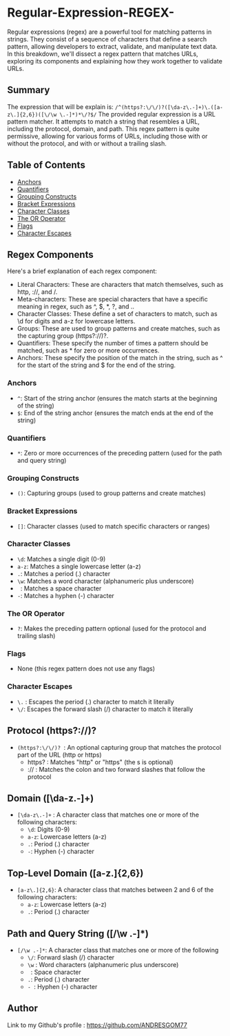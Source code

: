 # Regular-Expression-REGEX-

Regular expressions (regex) are a powerful tool for matching patterns in strings. They consist of a sequence of characters that define a search pattern, allowing developers to extract, validate, and manipulate text data. In this breakdown, we'll dissect a regex pattern that matches URLs, exploring its components and explaining how they work together to validate URLs.

## Summary

The expression that will be explain is: `/^(https?:\/\/)?([\da-z\.-]+)\.([a-z\.]{2,6})([\/\w \.-]*)*\/?$/`
The provided regular expression is a URL pattern matcher. It attempts to match a string that resembles a URL, including the protocol, domain, and path. This regex pattern is quite permissive, allowing for various forms of URLs, including those with or without the protocol, and with or without a trailing slash.

## Table of Contents

- [Anchors](#anchors)
- [Quantifiers](#quantifiers)
- [Grouping Constructs](#grouping-constructs)
- [Bracket Expressions](#bracket-expressions)
- [Character Classes](#character-classes)
- [The OR Operator](#the-or-operator)
- [Flags](#flags)
- [Character Escapes](#character-escapes)

## Regex Components

Here's a brief explanation of each regex component:

- Literal Characters: These are characters that match themselves, such as http, ://, and /.
- Meta-characters: These are special characters that have a specific meaning in regex, such as ^, $, *, ?, and ..
- Character Classes: These define a set of characters to match, such as \d for digits and a-z for lowercase letters.
- Groups: These are used to group patterns and create matches, such as the capturing group (https?:\/\/)?.
- Quantifiers: These specify the number of times a pattern should be matched, such as * for zero or more occurrences.
- Anchors: These specify the position of the match in the string, such as ^ for the start of the string and $ for the end of the string.

### Anchors

- `^`: Start of the string anchor (ensures the match starts at the beginning of the string)
- `$`: End of the string anchor (ensures the match ends at the end of the string)

### Quantifiers

- `*`: Zero or more occurrences of the preceding pattern (used for the path and query string)

### Grouping Constructs

- `()`: Capturing groups (used to group patterns and create matches)

### Bracket Expressions

- `[]`: Character classes (used to match specific characters or ranges) 

### Character Classes

- `\d`: Matches a single digit (0-9)
- `a-z`: Matches a single lowercase letter (a-z)
- `.`: Matches a period (.) character
- `\w`: Matches a word character (alphanumeric plus underscore)
- ` `: Matches a space character
- `-`: Matches a hyphen (-) character

### The OR Operator

- `?`: Makes the preceding pattern optional (used for the protocol and trailing slash)

### Flags

- None (this regex pattern does not use any flags)

### Character Escapes

- `\.` : Escapes the period (.) character to match it literally
- `\/`: Escapes the forward slash (/) character to match it literally

## Protocol (https?://)?

- `(https?:\/\/)? `: An optional capturing group that matches the protocol part of the URL (http or https)
    - https? : Matches "http" or "https" (the s is optional)
    - :\/\/ : Matches the colon and two forward slashes that follow the protocol

## Domain ([\da-z.-]+)

- `[\da-z\.-]+` : A character class that matches one or more of the following characters:
    - `\d`: Digits (0-9)
    - `a-z`: Lowercase letters (a-z)
    - `.`: Period (.) character
    - `-`: Hyphen (-) character

## Top-Level Domain ([a-z.]{2,6})

- `[a-z\.]{2,6}`: A character class that matches between 2 and 6 of the following characters:
    - `a-z`: Lowercase letters (a-z)
    - `.`: Period (.) character

## Path and Query String ([/\w .-]*)

- `[/\w .-]*`: A character class that matches one or more of the following
    - `\/`: Forward slash (/) character
    - `\w` : Word characters (alphanumeric plus underscore)
    - ` `: Space character
    - `.`: Period (.) character
    - `- `: Hyphen (-) character

## Author

Link to my Github's profile : https://github.com/ANDRESGOM77
